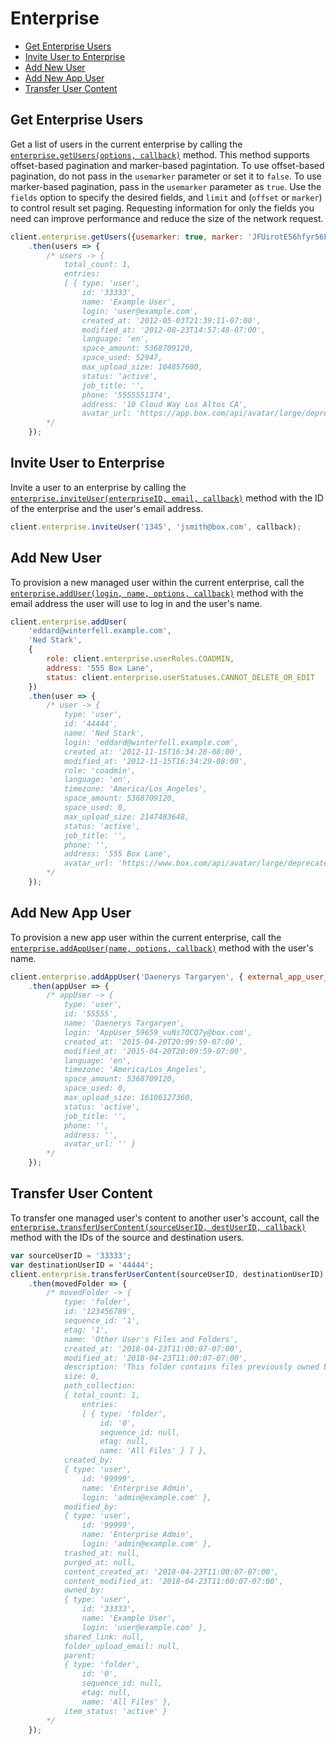 Enterprise
==========

<!-- START doctoc generated TOC please keep comment here to allow auto update -->
<!-- DON'T EDIT THIS SECTION, INSTEAD RE-RUN doctoc TO UPDATE -->


- [Get Enterprise Users](#get-enterprise-users)
- [Invite User to Enterprise](#invite-user-to-enterprise)
- [Add New User](#add-new-user)
- [Add New App User](#add-new-app-user)
- [Transfer User Content](#transfer-user-content)

<!-- END doctoc generated TOC please keep comment here to allow auto update -->

Get Enterprise Users
--------------------

Get a list of users in the current enterprise by calling the
[`enterprise.getUsers(options, callback)`](http://opensource.box.com/box-node-sdk/jsdoc/Enterprise.html#getUsers)
method. This method supports offset-based pagination and marker-based pagintation. To use offset-based pagination, do not pass in the `usemarker` parameter or set it to `false`. To use marker-based pagination, pass in the `usemarker` parameter as `true`. Use the `fields` option to specify the desired fields, and `limit` and (`offset` or `marker`) to control result set paging. Requesting information for only the fields you need can improve performance and reduce the size of the network request. 

<!-- sample get_users -->
```js
client.enterprise.getUsers({usemarker: true, marker: 'JFUirotE56hfyr56FH123'})
	.then(users => {
		/* users -> {
			total_count: 1,
			entries: 
			[ { type: 'user',
				id: '33333',
				name: 'Example User',
				login: 'user@example.com',
				created_at: '2012-05-03T21:39:11-07:00',
				modified_at: '2012-08-23T14:57:48-07:00',
				language: 'en',
				space_amount: 5368709120,
				space_used: 52947,
				max_upload_size: 104857600,
				status: 'active',
				job_title: '',
				phone: '5555551374',
				address: '10 Cloud Way Los Altos CA',
				avatar_url: 'https://app.box.com/api/avatar/large/deprecated' } ] }
		*/
	});
```

Invite User to Enterprise
-------------------------

Invite a user to an enterprise by calling the
[`enterprise.inviteUser(enterpriseID, email, callback)`](http://opensource.box.com/box-node-sdk/jsdoc/Enterprise.html#inviteUser)
method with the ID of the enterprise and the user's email address.

<!-- sample post_invites -->
```js
client.enterprise.inviteUser('1345', 'jsmith@box.com', callback);
```

Add New User
------------

To provision a new managed user within the current enterprise, call the
[`enterprise.addUser(login, name, options, callback)`](http://opensource.box.com/box-node-sdk/jsdoc/Enterprise.html#addUser)
method with the email address the user will use to log in and the user's name.

<!-- sample post_users -->
```js
client.enterprise.addUser(
	'eddard@winterfell.example.com',
	'Ned Stark',
	{
		role: client.enterprise.userRoles.COADMIN,
		address: '555 Box Lane',
		status: client.enterprise.userStatuses.CANNOT_DELETE_OR_EDIT
	})
	.then(user => {
		/* user -> {
			type: 'user',
			id: '44444',
			name: 'Ned Stark',
			login: 'eddard@winterfell.example.com',
			created_at: '2012-11-15T16:34:28-08:00',
			modified_at: '2012-11-15T16:34:29-08:00',
			role: 'coadmin',
			language: 'en',
			timezone: 'America/Los_Angeles',
			space_amount: 5368709120,
			space_used: 0,
			max_upload_size: 2147483648,
			status: 'active',
			job_title: '',
			phone: '',
			address: '555 Box Lane',
			avatar_url: 'https://www.box.com/api/avatar/large/deprecated' }
        */
	});
```

Add New App User
----------------

To provision a new app user within the current enterprise, call the
[`enterprise.addAppUser(name, options, callback)`](http://opensource.box.com/box-node-sdk/jsdoc/Enterprise.html#addAppUser)
method with the user's name.

```js
client.enterprise.addAppUser('Daenerys Targaryen', { external_app_user_id: 'external-id' })
	.then(appUser => {
		/* appUser -> {
			type: 'user',
			id: '55555',
			name: 'Daenerys Targaryen',
			login: 'AppUser_59659_vuNs7OCQ7y@box.com',
			created_at: '2015-04-20T20:09:59-07:00',
			modified_at: '2015-04-20T20:09:59-07:00',
			language: 'en',
			timezone: 'America/Los_Angeles',
			space_amount: 5368709120,
			space_used: 0,
			max_upload_size: 16106127360,
			status: 'active',
			job_title: '',
			phone: '',
			address: '',
			avatar_url: '' }
		*/
	});
```

Transfer User Content
---------------------

To transfer one managed user's content to another user's account, call the
[`enterprise.transferUserContent(sourceUserID, destUserID, callback)`](http://opensource.box.com/box-node-sdk/jsdoc/Enterprise.html#transferUserContent)
method with the IDs of the source and destination users.

<!-- sample put_users_id_folders_id -->
```js
var sourceUserID = '33333';
var destinationUserID = '44444';
client.enterprise.transferUserContent(sourceUserID, destinationUserID)
	.then(movedFolder => {
		/* movedFolder -> {
			type: 'folder',
			id: '123456789',
			sequence_id: '1',
			etag: '1',
			name: 'Other User's Files and Folders',
			created_at: '2018-04-23T11:00:07-07:00',
			modified_at: '2018-04-23T11:00:07-07:00',
			description: 'This folder contains files previously owned by Other User, and were transferred to you by your enterprise administrator. If you have any questions, please contact Enterprise Admin (admin@example.com).',
			size: 0,
			path_collection: 
			{ total_count: 1,
				entries: 
				[ { type: 'folder',
					id: '0',
					sequence_id: null,
					etag: null,
					name: 'All Files' } ] },
			created_by: 
			{ type: 'user',
				id: '99999',
				name: 'Enterprise Admin',
				login: 'admin@example.com' },
			modified_by: 
			{ type: 'user',
				id: '99999',
				name: 'Enterprise Admin',
				login: 'admin@example.com' },
			trashed_at: null,
			purged_at: null,
			content_created_at: '2018-04-23T11:00:07-07:00',
			content_modified_at: '2018-04-23T11:00:07-07:00',
			owned_by: 
			{ type: 'user',
				id: '33333',
				name: 'Example User',
				login: 'user@example.com' },
			shared_link: null,
			folder_upload_email: null,
			parent: 
			{ type: 'folder',
				id: '0',
				sequence_id: null,
				etag: null,
				name: 'All Files' },
			item_status: 'active' }
		*/
	});
```
